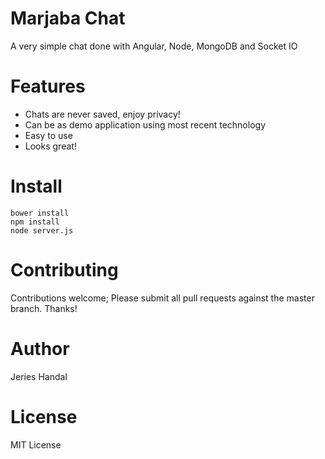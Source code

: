 # Marjaba Chat

A very simple chat done with Angular, Node, MongoDB and Socket IO

# Features

  - Chats are never saved, enjoy privacy!
  - Can be as demo application using most recent technology
  - Easy to use
  - Looks great!

# Install

<code>bower install</code>
<br/>
<code>npm install</code>
<br/>
<code>node server.js</code>

# Contributing

Contributions welcome; Please submit all pull requests against the master branch.  Thanks!

# Author

Jeries Handal

# License

MIT License
